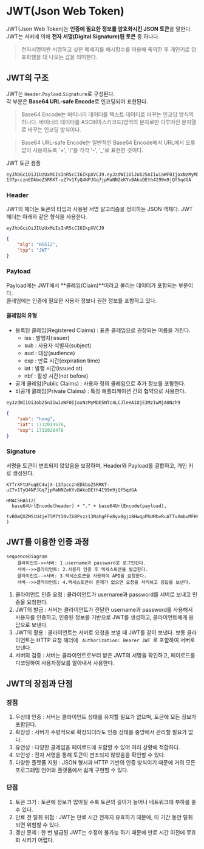 # JWT(Json Web Token)
JWT(Json Web Token)는 **인증에 필요한 정보를 암호화시킨 JSON 토큰**을 말한다.  
JWT는 서버에 의해 **전자 서명(Digital Signature)된 토큰** 중 하나다.
> 전자서명이란 서명하고 싶은 메세지를 해시함수를 이용해 축약한 후 개인키로 암호화했을 대 나오는 값을 의미한다.

## JWT의 구조
JWT는 ```Header```.```Payload```.```Signature```로 구성된다.  
각 부분은 **Base64 URL-safe Encode**로 인코딩되어 표현된다.
> Base64 Encode는 바이너리 데이터를 텍스트 데이터로 바꾸는 인코딩 방식의 하나다. 바이너리 데이터를 ASCII(아스키코드)영역의 문자로만 이루어진 문자열로 바꾸는 인코딩 방식이다.

> Base64 URL-safe Encode는 일반적인 Base64 Encode에서 URL에서 오류없이 사용하도록 '+', '/'를 각각 '-', '_'로 표현한 것이다.

JWT 토큰 샘플
```
eyJhbGciOiJIUzUxMiIsInR5cCI6IkpXVCJ9.eyJzdWIiOiJob25nIiwiaWF0IjoxNzMyMDE5NTc4LCJleHAiOjE3MzIwMjA0Nzh9.K7frXFtUFuqEC4ujX-137pccznEDkboZ5RRKT-uZ7v1TyQ4NPJGq7jpMaNNZeKYvBAkoDEth4I99m9jQf5qdGA
```

### Header
JWT의 헤더는 토큰의 타입과 사용된 서명 알고리즘을 정의하는 JSON 객체다.
JWT 헤더는 아래와 같은 형식을 사용한다.

```
eyJhbGciOiJIUzUxMiIsInR5cCI6IkpXVCJ9
```

```json
{
    "alg": "HS512",
    "typ": "JWT"
}
```

### Payload
Payload에는 JWT에서 **클레임(Claim)**이라고 불리는 데이터가 포함되는 부분이다.  
클레임에는 인증에 필요한 사용자 정보나 권한 정보를 포함하고 있다.

#### 클레임의 유형
- 등록된 클레임(Registered Claims) : 표준 클레임으로 권장되는 이름을 가진다.
  - iss : 발행자(issuer)
  - sub : 사용자 식별자(subject)
  - aud : 대상(audience)
  - exp : 만료 시간(expiration time)
  - iat : 발행 시간(issued at)
  - nbf : 활성 시간(not before)
- 공개 클레임(Public Claims) : 사용자 정의 클레임으로 추가 정보를 포함한다.
- 비공개 클레임(Private Claims) : 특정 애플리케이션 간의 협약으로 사용한다.

```
eyJzdWIiOiJob25nIiwiaWF0IjoxNzMyMDE5NTc4LCJleHAiOjE3MzIwMjA0Nzh9
```

```json
{
    "sub": "hong",
    "iat": 1732019578,
    "exp": 1732020478
}
```

### Signature
서명을 토큰이 변조되지 않았음을 보장하며, Header와 Payload를 결합하고, 개인 키로 생성된다.

```
K7frXFtUFuqEC4ujX-137pccznEDkboZ5RRKT-uZ7v1TyQ4NPJGq7jpMaNNZeKYvBAkoDEth4I99m9jQf5qdGA
```

```
HMACSHA512(
  base64UrlEncode(header) + "." + base64UrlEncode(payload),
  tvBOmQXZMS1U4je7lM7tI0vIbBPszz13NahgFFe8yx0gjz8HwqpPhUMbvRuATTvXmbvMFHVmbqc3tvl3Rn3JMA4JcnjsTei4
)
```

## JWT를 이용한 인증 과정
```mermaid
sequenceDiagram
    클라이언트->>서버: 1.username과 password로 로그인한다.
    서버-->>클라이언트: 2.사용자 인증 후 엑세스토큰을 발급한다.
    클라이언트-->서버: 3.엑세스토큰을 사용하여 API을 요청한다.
    서버-->>클라이언트: 4.엑세스토큰이 문제가 없으면 요청을 처리하고 응답을 보낸다.
```

1. 클라이언트 인증 요청 : 클라이언트가 username과 password를 서버로 보내고 인증올 요청한다.
2. JWT의 발급 : 서버는 클라이언트가 전달한 username과 password를 사용해서 사용자를 인증하고, 인증된 정보를 기반으로 JWT를 생성하고, 클라이언트에게 응답으로 보낸다.
3. JWT의 활용 : 클라이언트는 서버로 요청을 보낼 때 JWT를 같이 보낸다. 보통 클라이언트는 HTTP 요청 헤더에 ```  Authorization: Bearer JWT  ```로 포함하여 서버로 보낸다.
4. 서버의 검증 : 서버는 클라이언트로부터 받은 JWT의 서명을 확인하고, 페이로드를 디코딩하여 사용자정보를 알아내서 사용한다.

## JWT의 장점과 단점
### 장점
1. 무상태 인증 : 서버는 클라이언트 상태를 유지할 필요가 없으며, 토큰에 모든 정보가 포함된다.
2. 확장성 : 서버가 수평적으로 확장되더라도 인증 상태를 중앙에서 관리할 필요가 없다.
3. 유연성 : 다양한 클레임을 페이로드에 포함할 수 있어 여러 상황에 적합하다.
4. 보안성 : 전자 서명을 통해 토큰이 변조되지 않았음을 확인할 수 있다.
5. 다양한 플랫폼 지원 : JSON 형시과 HTTP 기반의 인증 방식이기 때문에 거의 모든 프로그래밍 언어와 플랫폼에서 쉽게 구현할 수 있다.

### 단점
1. 토큰 크기 : 토큰에 정보가 많아질 수록 토큰의 길이가 늘어나 네트워크에 부하를 줄 수 있다.
2. 만료 전 탈취 위험 : JWT는 만료 시간 전까지 유효하기 때문에, 이 기간 동안 탈취되면 위험할 수 있다.
3. 갱신 문제 : 한 번 발급된 JWT는 수정이 불가능 하기 때문에 만료 시간 이전에 무효화 시키기 어렵다.


